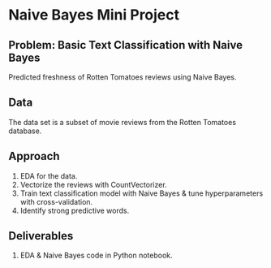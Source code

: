 # Naive Bayes Mini Project


## Problem: Basic Text Classification with Naive Bayes
Predicted freshness of Rotten Tomatoes reviews using Naive Bayes.

## Data
The data set is a subset of movie reviews from the Rotten Tomatoes database.

## Approach
1. EDA for the data.
2. Vectorize the reviews with CountVectorizer.
3. Train text classification model with Naive Bayes & tune hyperparameters with cross-validation.
4. Identify strong predictive words.

## Deliverables
1. EDA & Naive Bayes code in Python notebook.
